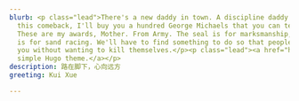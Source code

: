 ```yaml
---
blurb: <p class="lead">There's a new daddy in town. A discipline daddy. If I make
  this comeback, I'll buy you a hundred George Michaels that you can teach to drive!
  These are my awards, Mother. From Army. The seal is for marksmanship, and the gorilla
  is for sand racing. We'll have to find something to do so that people can look at
  you without wanting to kill themselves.</p><p class="lead"><a href="https://github.com/willfaught/paige">A
  simple Hugo theme.</a></p>
description: 路在脚下，心向远方
greeting: Kui Xue

---
```

